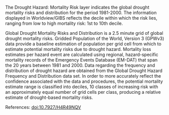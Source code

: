 The Drought Hazard: Mortality Risk layer indicates the global drought mortality risks and distribution  for the period 1981-2000. The information displayed in Worldview/GIBS reflects the decile within which the risk lies, ranging from low to high mortality risk: 1st to 10th decile.

Global Drought Mortality Risks and Distribution is a 2.5 minute grid of global drought mortality risks. Gridded Population of the World, Version 3 (GPWv3) data provide a baseline estimation of population per grid cell from which to estimate potential mortality risks due to drought hazard. Mortality loss estimates per hazard event are calculated using regional, hazard-specific mortality records of the Emergency Events Database (EM-DAT) that span the 20 years between 1981 and 2000. Data regarding the frequency and distribution of drought hazard are obtained from the Global Drought Hazard Frequency and Distribution data set. In order to more accurately reflect the confidence associated with the data and procedures, the potential mortality estimate range is classified into deciles, 10 classes of increasing risk with an approximately equal number of grid cells per class, producing a relative estimate of drought-based mortality risks.

References: [doi:10.7927/H4R49NQV](https://doi.org/10.7927/H4R49NQV)
